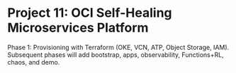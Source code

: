 # Project 11: OCI Self-Healing Microservices Platform

Phase 1: Provisioning with Terraform (OKE, VCN, ATP, Object Storage, IAM).
Subsequent phases will add bootstrap, apps, observability, Functions+RL, chaos, and demo.

